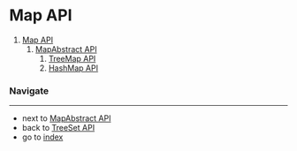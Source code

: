 Map API
=======

1. [Map API](/docs/api/5.2.0.0.MapAPI.md)
    1. [MapAbstract API](/docs/api/5.2.1.0.MapAbstractAPI.md)
        1. [TreeMap API](/docs/api/5.2.1.1.TreeMapAPI.md)
        2. [HashMap API](/docs/api/5.2.1.2.HashMapAPI.md)


### Navigate
------------

* next to [MapAbstract API](/docs/api/5.2.1.0.MapAbstractAPI.md)
* back to [TreeSet API](/docs/api/5.1.1.1.2.3.TreeSetAPI.md)
* go to [index](/docs/README.md)